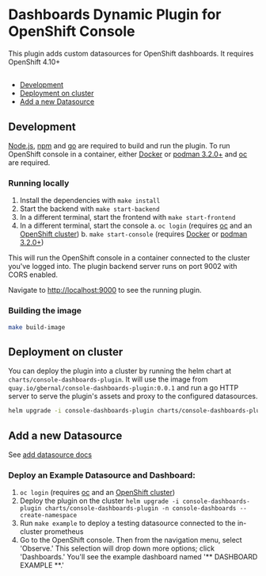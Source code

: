 # Dashboards Dynamic Plugin for OpenShift Console

This plugin adds custom datasources for OpenShift dashboards. It requires OpenShift 4.10+

##

- [Development](#development)
- [Deployment on cluster](#deployment-on-cluster)
- [Add a new Datasource](#add-a-new-datasource)

## Development

[Node.js](https://nodejs.org/en/), [npm](https://www.npmjs.com/) and [go](https://go.dev/) are required
to build and run the plugin. To run OpenShift console in a container, either
[Docker](https://www.docker.com) or [podman 3.2.0+](https://podman.io) and
[oc](https://console.redhat.com/openshift/downloads) are required.

### Running locally

1. Install the dependencies with `make install`
2. Start the backend with `make start-backend`
3. In a different terminal, start the frontend with `make start-frontend`
4. In a different terminal, start the console
   a. `oc login` (requires [oc](https://console.redhat.com/openshift/downloads) and an [OpenShift cluster](https://console.redhat.com/openshift/create))
   b. `make start-console` (requires [Docker](https://www.docker.com) or [podman 3.2.0+](https://podman.io))

This will run the OpenShift console in a container connected to the cluster you've logged into. The plugin backend server
runs on port 9002 with CORS enabled.

Navigate to <http://localhost:9000> to see the running plugin.

### Building the image

```sh
make build-image
```

## Deployment on cluster

You can deploy the plugin into a cluster by running the helm chart at `charts/console-dashboards-plugin`.
It will use the image from `quay.io/gbernal/console-dashboards-plugin:0.0.1` and run a go HTTP server
to serve the plugin's assets and proxy to the configured datasources.

```sh
helm upgrade -i console-dashboards-plugin charts/console-dashboards-plugin -n console-dashboards --create-namespace
```

## Add a new Datasource

See [add datasource docs](docs/add-datasource.md)

### Deploy an Example Datasource and Dashboard: 
1. `oc login` (requires [oc](https://console.redhat.com/openshift/downloads) and an [OpenShift cluster](https://console.redhat.com/openshift/create))
2. Deploy the plugin on the cluster `helm upgrade -i console-dashboards-plugin charts/console-dashboards-plugin -n console-dashboards --create-namespace`
3. Run `make example` to deploy a testing datasource connected to the in-cluster prometheus
4. Go to the OpenShift console. Then from the navigation menu, select 'Observe.' This selection will drop down more options; click 'Dashboards.' You'll see the example dashboard named '** DASHBOARD EXAMPLE **.' 
